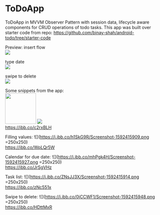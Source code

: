 # ToDoApp

ToDoApp in MVVM Observer Pattern with session data, lifecycle aware components for CRUD operations of todo tasks.
This app was built over starter code from repo: https://github.com/binay-shah/android-todo/tree/starter-code

Preview:
insert flow <br>
![](https://im3.ezgif.com/tmp/ezgif-3-1fa9d17cd801.gif) <br>

type date<br>
![](https://im3.ezgif.com/tmp/ezgif-3-db1e14a730b0.gif) <br>

swipe to delete<br>
![](https://im3.ezgif.com/tmp/ezgif-3-59a1c8ff6f86.gif) <br>

Some snippets from the app: <br>
<img src="https://i.ibb.co/qmrxS5f/Screenshot-1592415344.png" style="width:100px; height:100px">
![](https://i.ibb.co/qmrxS5f/Screenshot-1592415344.png)<!-- .element height="50%" width="50%" --> <br>
https://ibb.co/c2rxBLH <br>

Filling values: 
![](https://i.ibb.co/h1SkG9R/Screenshot-1592415909.png =250x250) <br>
https://ibb.co/WpLQr5W <br>

Calendar for due date: 
![](https://i.ibb.co/mhPgk4H/Screenshot-1592415927.png =250x250) <br>
https://ibb.co/JrSgVHz <br>

Task list: 
![](https://i.ibb.co/ZNsJJ3X/Screenshot-1592415914.png =250x250) <br>
https://ibb.co/zNc551x <br>

Swipe to delete: 
![](https://i.ibb.co/0jCCWF1/Screenshot-1592415948.png =250x250) <br>
https://ibb.co/HDttMxR <br>




